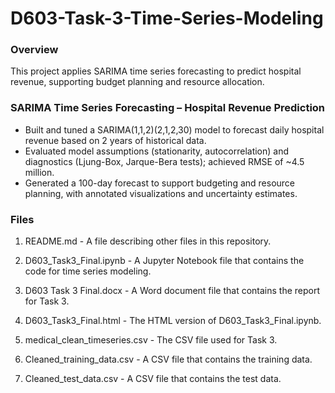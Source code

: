 # D603-Task-3-Time-Series-Modeling
### Overview
This project applies SARIMA time series forecasting to predict hospital revenue, supporting budget planning and resource allocation.

### SARIMA Time Series Forecasting – Hospital Revenue Prediction
-	Built and tuned a SARIMA(1,1,2)(2,1,2,30) model to forecast daily hospital revenue based on 2 years of historical data.
-	Evaluated model assumptions (stationarity, autocorrelation) and diagnostics (Ljung-Box, Jarque-Bera tests); achieved RMSE of ~4.5 million.
-	Generated a 100-day forecast to support budgeting and resource planning, with annotated visualizations and uncertainty estimates.

### Files
1. README.md - A file describing other files in this repository.

2. D603_Task3_Final.ipynb - A Jupyter Notebook file that contains the code for time series modeling.

3. D603 Task 3 Final.docx - A Word document file that contains the report for Task 3.

4. D603_Task3_Final.html - The HTML version of D603_Task3_Final.ipynb.

5. medical_clean_timeseries.csv - The CSV file used for Task 3.

6. Cleaned_training_data.csv - A CSV file that contains the training data.

7. Cleaned_test_data.csv - A CSV file that contains the test data.
